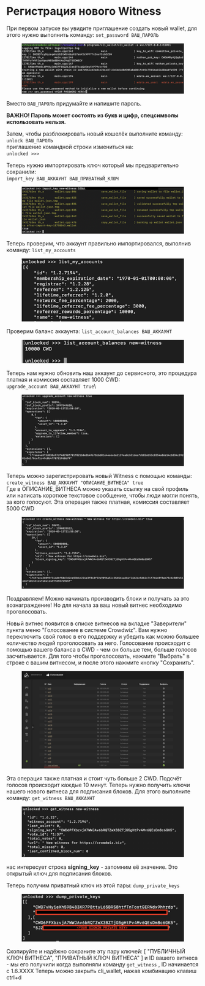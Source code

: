 # Регистрация нового Witness

При первом запуске вы увидите приглашение создать новый wallet, для этого нужно выполнить команду: `set_password ВАШ_ПАРОЛЬ`

<figure><img src="../.gitbook/assets/image (39).png" alt=""><figcaption></figcaption></figure>

Вместо `ВАШ_ПАРОЛЬ` придумайте и напишите пароль.

**ВАЖНО! Пароль может состоять из букв и цифр, спецсимволы использовать нельзя.**

Затем, чтобы разблокировать новый кошелёк выполните команду:\
`unlock ВАШ_ПАРОЛЬ`\
приглашение командной строки измениться на:\
`unlocked >>>`

Теперь нужно импортировать ключ который мы предварительно сохранили:\
`import_key ВАШ_АККАУНТ ВАШ_ПРИВАТНЫЙ_КЛЮЧ`

<figure><img src="../.gitbook/assets/image (31).png" alt=""><figcaption></figcaption></figure>

Теперь проверим, что аккаунт правильно импортировался, выполнив команду: `list_my_accounts`

<figure><img src="../.gitbook/assets/image (12).png" alt=""><figcaption></figcaption></figure>

Проверим баланс аккаунта: `list_account_balances ВАШ_АККАУНТ`

<figure><img src="../.gitbook/assets/image (32).png" alt=""><figcaption></figcaption></figure>

Теперь нам нужно обновить наш аккаунт до сервисного, это процедура платная и комиссия составляет 1000 CWD:\
`upgrade_account ВАШ_АККАУНТ true`\


<figure><img src="../.gitbook/assets/image (23).png" alt=""><figcaption></figcaption></figure>

Теперь можно зарегистрировать новый Witness с помощью команды:\
`create_witness ВАШ_АККАУНТ "ОПИСАНИЕ_ВИТНЕСА" true`\
Где в ОПИСАНИЕ\_ВИТНЕСА можно указать ссылку на свой профиль или написать короткое текстовое сообщение, чтобы люди могли понять, за кого голосуют. Эта операция также платная, комиссия составляет 5000 CWD

<figure><img src="../.gitbook/assets/image (14).png" alt=""><figcaption></figcaption></figure>

Поздравляем! Можно начинать производить блоки и получать за это вознаграждение! Но для начала за ваш новый витнес необходимо проголосовать.

Новый витнес появится в списке витнесов на вкладке "Заверители" пункта меню "Голосование в системе Crowdwiz". Вам нужно переключить свой голос в его поддержку и убедить как можно большее количество людей проголосовать за него. Голосование происходит с помощью вашего баланса в CWD - чем он больше тем, больше голосов засчитывается. Для того чтобы проголосовать, нажмите "Выбрать" в строке с вашим витнесом, и после этого нажмите кнопку "Сохранить".

<figure><img src="../.gitbook/assets/image (29).png" alt=""><figcaption></figcaption></figure>

Эта операция также платная и стоит чуть больше 2 CWD. Подсчёт голосов происходит каждые 10 минут. Теперь нужно получить ключи нашего нового витнеса для подписания блоков. Для этого выполните команду: `get_witness ВАШ_АККАУНТ`

<figure><img src="../.gitbook/assets/image (28).png" alt=""><figcaption></figcaption></figure>

нас интересует строка **signing\_key** - запомним её значение. Это открытый ключ для подписания блоков.

Теперь получим приватный ключ из этой пары: `dump_private_keys`

<figure><img src="../.gitbook/assets/image (18).png" alt=""><figcaption></figcaption></figure>

Скопируйте и надёжно сохраните эту пару ключей: \[ "ПУБЛИЧНЫЙ КЛЮЧ ВИТНЕСА", "ПРИВАТНЫЙ КЛЮЧ ВИТНЕСА" ] и ID вашего витнеса - мы его получили когда выполняли команду `get_witness` , ID начинается с 1.6.XXXX Теперь можно закрыть cli\_wallet, нажав комбинацию клавиш ctrl+d
